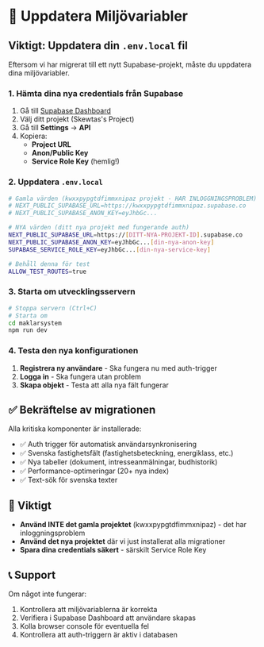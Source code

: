 # 🔧 Uppdatera Miljövariabler

## Viktigt: Uppdatera din `.env.local` fil

Eftersom vi har migrerat till ett nytt Supabase-projekt, måste du uppdatera dina miljövariabler.

### 1. Hämta dina nya credentials från Supabase

1. Gå till [Supabase Dashboard](https://supabase.com/dashboard)
2. Välj ditt projekt (Skewtas's Project)
3. Gå till **Settings** → **API**
4. Kopiera:
   - **Project URL**
   - **Anon/Public Key**
   - **Service Role Key** (hemlig!)

### 2. Uppdatera `.env.local`

```bash
# Gamla värden (kwxxpypgtdfimmxnipaz projekt - HAR INLOGGNINGSPROBLEM)
# NEXT_PUBLIC_SUPABASE_URL=https://kwxxpypgtdfimmxnipaz.supabase.co
# NEXT_PUBLIC_SUPABASE_ANON_KEY=eyJhbGc...

# NYA värden (ditt nya projekt med fungerande auth)
NEXT_PUBLIC_SUPABASE_URL=https://[DITT-NYA-PROJEKT-ID].supabase.co
NEXT_PUBLIC_SUPABASE_ANON_KEY=eyJhbGc...[din-nya-anon-key]
SUPABASE_SERVICE_ROLE_KEY=eyJhbGc...[din-nya-service-key]

# Behåll denna för test
ALLOW_TEST_ROUTES=true
```

### 3. Starta om utvecklingsservern

```bash
# Stoppa servern (Ctrl+C)
# Starta om
cd maklarsystem
npm run dev
```

### 4. Testa den nya konfigurationen

1. **Registrera ny användare** - Ska fungera nu med auth-trigger
2. **Logga in** - Ska fungera utan problem
3. **Skapa objekt** - Testa att alla nya fält fungerar

## ✅ Bekräftelse av migrationen

Alla kritiska komponenter är installerade:
- ✅ Auth trigger för automatisk användarsynkronisering
- ✅ Svenska fastighetsfält (fastighetsbeteckning, energiklass, etc.)
- ✅ Nya tabeller (dokument, intresseanmälningar, budhistorik)
- ✅ Performance-optimeringar (20+ nya index)
- ✅ Text-sök för svenska texter

## 🚨 Viktigt

- **Använd INTE det gamla projektet** (kwxxpypgtdfimmxnipaz) - det har inloggningsproblem
- **Använd det nya projektet** där vi just installerat alla migrationer
- **Spara dina credentials säkert** - särskilt Service Role Key

## 📞 Support

Om något inte fungerar:
1. Kontrollera att miljövariablerna är korrekta
2. Verifiera i Supabase Dashboard att användare skapas
3. Kolla browser console för eventuella fel
4. Kontrollera att auth-triggern är aktiv i databasen